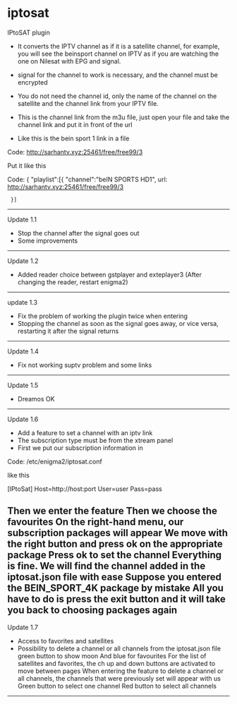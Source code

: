 # iptosat

IPtoSAT plugin
- It converts the IPTV channel as if it is a satellite channel, for example, you will see the beinsport channel on IPTV as if you are watching the one on Nilesat with EPG and signal.

- signal for the channel to work is necessary, and the channel must be encrypted

- You do not need the channel id, only the name of the channel on the satellite and the channel link from your IPTV file.
- This is the channel link from the m3u file, just open your file and take the channel link and put it in front of the url
- Like this is the bein sport 1 link in a file

Code:
http://sarhantv.xyz:25461/free/free99/3

Put it like this

Code:
{
     "playlist":[{
         "channel":"beIN SPORTS HD1",
         url: http://sarhantv.xyz:25461/free/free99/3

     }]
----------------------------------------------------------------------------------------	 
Update 1.1

- Stop the channel after the signal goes out
- Some improvements
-----------------------------------------------------------------------------------------
Update 1.2

- Added reader choice between gstplayer and exteplayer3
(After changing the reader, restart enigma2)
-----------------------------------------------------------------------------------------
update 1.3

- Fix the problem of working the plugin twice when entering
- Stopping the channel as soon as the signal goes away, or vice versa, restarting it after the signal returns
-----------------------------------------------------------------------------------------
Update 1.4

- Fix not working suptv problem and some links
-----------------------------------------------------------------------------------------
Update 1.5

- Dreamos OK
-----------------------------------------------------------------------------------------
Update 1.6

- Add a feature to set a channel with an iptv link
- The subscription type must be from the xtream panel
- First we put our subscription information in

Code:
/etc/enigma2/iptosat.conf

like this

[IPtoSat]
Host=http://host:port
User=user
Pass=pass

Then we enter the feature
Then we choose the favourites
On the right-hand menu, our subscription packages will appear
We move with the right button and press ok on the appropriate package
Press ok to set the channel
Everything is fine. We will find the channel added in the iptosat.json file with ease
Suppose you entered the BEIN_SPORT_4K package by mistake
All you have to do is press the exit button and it will take you back to choosing packages again
-----------------------------------------------------------------------------------------
Update 1.7

- Access to favorites and satellites
- Possibility to delete a channel or all channels from the iptosat.json file
green button to show moon
And blue for favourites
For the list of satellites and favorites, the ch up and down buttons are activated to move between pages
When entering the feature to delete a channel or all channels, the channels that were previously set will appear with us
Green button to select one channel
Red button to select all channels
-----------------------------------------------------------------------------------------
